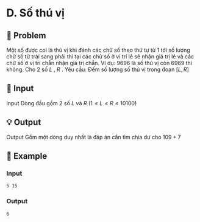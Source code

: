 # D. Số thú vị

## 📖 Problem

Một số được coi là thú vị khi đánh các chữ số theo thứ tự từ 1 tới số lượng chữ số từ trái sang phải thì tại các chữ số ở vi trí lẻ sẽ nhận giá trị lẻ và các chữ số ở vị trí chẵn nhận giá trị chẵn. Ví dụ: 9696 là số thú vị còn 6969 thì không. Cho
$2$
số
$L$
,
$R$
.
Yêu cầu:
Đếm số lượng số thú vị trong đoạn
$[L,R]$


## 🧩 Input

Input
Dòng đầu gồm
$2$
số
$L$
và
$R$
$(1 ≤L≤R≤ 10100)$


## 💡 Output

Output
Gồm một dòng duy nhất là đáp án cần tìm chia dư cho
$109+ 7$


## 🧠 Example

### Input

```text
5 15
```

### Output

```text
6
```


